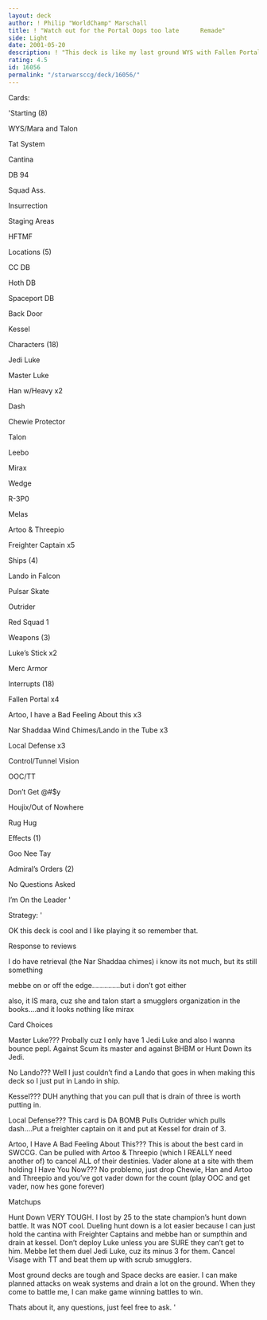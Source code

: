 ```yaml
---
layout: deck
author: ! Philip "WorldChamp" Marschall
title: ! "Watch out for the Portal Oops too late      Remade"
side: Light
date: 2001-05-20
description: ! "This deck is like my last ground WYS with Fallen Portal except better (i think)."
rating: 4.5
id: 16056
permalink: "/starwarsccg/deck/16056/"
---
```

Cards: 

'Starting (8)

WYS/Mara and Talon 

Tat System

Cantina 

DB 94

Squad Ass.

Insurrection

Staging Areas

HFTMF


Locations (5)

CC DB

Hoth DB

Spaceport DB

Back Door

Kessel


Characters (18)

Jedi Luke

Master Luke 

Han w/Heavy x2

Dash 

Chewie Protector

Talon

Leebo

Mirax

Wedge

R-3P0

Melas

Artoo & Threepio

Freighter Captain x5


Ships (4)

Lando in Falcon

Pulsar Skate

Outrider

Red Squad 1


Weapons (3) 

Luke’s Stick x2

Merc Armor


Interrupts (18)

Fallen Portal x4

Artoo, I have a Bad Feeling About this x3

Nar Shaddaa Wind Chimes/Lando in the Tube x3

Local Defense x3

Control/Tunnel Vision

OOC/TT

Don’t Get @#$y

Houjix/Out of Nowhere

Rug Hug


Effects (1)

Goo Nee Tay


Admiral’s Orders (2)

No Questions Asked 

I’m On the Leader '

Strategy: '

OK this deck is cool and I like playing it so remember that.


Response to reviews

I do have retrieval (the Nar Shaddaa chimes) i know its not much, but its still something

mebbe on or off the edge..............but i don’t got either

also, it IS mara, cuz she and talon start a smugglers organization in the books....and it looks nothing like mirax


Card Choices


Master Luke??? Probally cuz I only have 1 Jedi Luke and also I wanna bounce pepl. Against Scum its master and against BHBM or Hunt Down its Jedi.


No Lando??? Well I just couldn’t find a Lando that goes in when making this deck so I just put in Lando in ship.


Kessel??? DUH anything that you can pull that is drain of three is worth putting in.


Local Defense??? This card is DA BOMB Pulls Outrider which pulls dash....Put a freighter captain on it and put at Kessel for drain of 3.


Artoo, I Have A Bad Feeling About This??? This is about the best card in SWCCG. Can be pulled with Artoo & Threepio (which I REALLY need another of) to cancel ALL of their destinies. Vader alone at a site with them holding I Have You Now??? No problemo, just drop Chewie, Han and Artoo and Threepio and you’ve got vader down for the count (play OOC and get vader, now hes gone forever)




Matchups

Hunt Down VERY TOUGH. I lost by 25 to the state champion’s hunt down battle. It was NOT cool. Dueling hunt down is a lot easier because I can just hold the cantina with Freighter Captains and mebbe han or sumpthin and drain at kessel. Don’t deploy Luke unless you are SURE they can’t get to him. Mebbe let them duel Jedi Luke, cuz its minus 3 for them. Cancel Visage with TT and beat them up with scrub smugglers.



Most ground decks are tough and Space decks are easier. I can make planned attacks on weak systems and drain a lot on the ground. When they come to battle me, I can make game winning battles to win. 


Thats about it, any questions, just feel free to ask.   '

